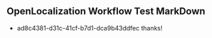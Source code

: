 ## OpenLocalization Workflow Test MarkDown
* ad8c4381-d31c-41cf-b7d1-dca9b43ddfec thanks!

<!--HONumber=Sep16_HO1-->


